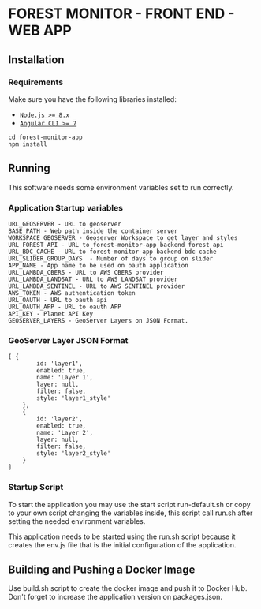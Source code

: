 # FOREST MONITOR - FRONT END - WEB APP

## Installation
### Requirements

Make sure you have the following libraries installed:

- [`Node.js >= 8.x`](https://nodejs.org/en/)
- [`Angular CLI >= 7`](https://angular.io/)

```
cd forest-monitor-app
npm install
```

## Running 

This software needs some environment variables set to run correctly.

### Application Startup variables

```
URL_GEOSERVER - URL to geoserver
BASE_PATH - Web path inside the container server
WORKSPACE_GEOSERVER - Geoserver Workspace to get layer and styles
URL_FOREST_API - URL to forest-monitor-app backend forest api 
URL_BDC_CACHE - URL to forest-monitor-app backend bdc cache
URL_SLIDER_GROUP_DAYS  - Number of days to group on slider
APP_NAME - App name to be used on oauth application 
URL_LAMBDA_CBERS - URL to AWS CBERS provider
URL_LAMBDA_LANDSAT - URL to AWS LANDSAT provider
URL_LAMBDA_SENTINEL - URL to AWS SENTINEL provider
AWS_TOKEN - AWS authentication token
URL_OAUTH - URL to oauth api
URL_OAUTH_APP - URL to oauth APP
API_KEY - Planet API Key
GEOSERVER_LAYERS - GeoServer Layers on JSON Format.
```

### GeoServer Layer JSON Format
```
[ {
        id: 'layer1',
        enabled: true,
        name: 'Layer 1',
        layer: null,
        filter: false,
        style: 'layer1_style'
    },
    {
        id: 'layer2',
        enabled: true,
        name: 'Layer 2',
        layer: null,
        filter: false,
        style: 'layer2_style'
    }
]
```

### Startup Script

To start the application you may use the start script run-default.sh or copy to your own script changing the variables inside,
this script call run.sh after setting the needed environment variables.

This application needs to be started using the run.sh script because it creates the env.js file that is the initial configuration of the application.

## Building and Pushing a Docker Image

Use build.sh script to create the docker image and push it to Docker Hub.
Don't forget to increase the application version on packages.json.

